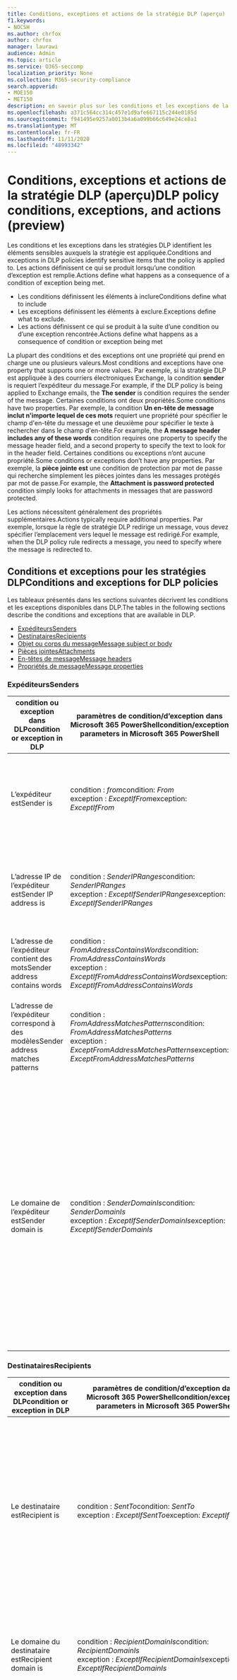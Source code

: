 ```yaml
---
title: Conditions, exceptions et actions de la stratégie DLP (aperçu)
f1.keywords:
- NOCSH
ms.author: chrfox
author: chrfox
manager: laurawi
audience: Admin
ms.topic: article
ms.service: O365-seccomp
localization_priority: None
ms.collection: M365-security-compliance
search.appverid:
- MOE150
- MET150
description: en savoir plus sur les conditions et les exceptions de la stratégie DLP
ms.openlocfilehash: a371c564cc314c457e1d9afe667115c244e0185d
ms.sourcegitcommit: f941495e9257a0013b4a6a099b66c649e24ce8a1
ms.translationtype: MT
ms.contentlocale: fr-FR
ms.lasthandoff: 11/11/2020
ms.locfileid: "48993342"
---
```

# <a name="dlp-policy-conditions-exceptions-and-actions-preview"></a><span data-ttu-id="4a63b-103">Conditions, exceptions et actions de la stratégie DLP (aperçu)</span><span class="sxs-lookup"><span data-stu-id="4a63b-103">DLP policy conditions, exceptions, and actions (preview)</span></span>

<span data-ttu-id="4a63b-104">Les conditions et les exceptions dans les stratégies DLP identifient les éléments sensibles auxquels la stratégie est appliquée.</span><span class="sxs-lookup"><span data-stu-id="4a63b-104">Conditions and exceptions in DLP policies identify sensitive items that the policy is applied to.</span></span> <span data-ttu-id="4a63b-105">Les actions définissent ce qui se produit lorsqu’une condition d’exception est remplie.</span><span class="sxs-lookup"><span data-stu-id="4a63b-105">Actions define what happens as a consequence of a condition of exception being met.</span></span>

- <span data-ttu-id="4a63b-106">Les conditions définissent les éléments à inclure</span><span class="sxs-lookup"><span data-stu-id="4a63b-106">Conditions define what to include</span></span>
- <span data-ttu-id="4a63b-107">Les exceptions définissent les éléments à exclure.</span><span class="sxs-lookup"><span data-stu-id="4a63b-107">Exceptions define what to exclude.</span></span>
- <span data-ttu-id="4a63b-108">Les actions définissent ce qui se produit à la suite d’une condition ou d’une exception rencontrée.</span><span class="sxs-lookup"><span data-stu-id="4a63b-108">Actions define what happens as a consequence of condition or exception being met</span></span>
 
<span data-ttu-id="4a63b-109">La plupart des conditions et des exceptions ont une propriété qui prend en charge une ou plusieurs valeurs.</span><span class="sxs-lookup"><span data-stu-id="4a63b-109">Most conditions and exceptions have one property that supports one or more values.</span></span> <span data-ttu-id="4a63b-110">Par exemple, si la stratégie DLP est appliquée à des courriers électroniques Exchange, la condition **sender** is requiert l’expéditeur du message.</span><span class="sxs-lookup"><span data-stu-id="4a63b-110">For example, if the DLP policy is being applied to Exchange emails, the **The sender** is condition requires the sender of the message.</span></span> <span data-ttu-id="4a63b-111">Certaines conditions ont deux propriétés.</span><span class="sxs-lookup"><span data-stu-id="4a63b-111">Some conditions have two properties.</span></span> <span data-ttu-id="4a63b-112">Par exemple, la condition **Un en-tête de message inclut n'importe lequel de ces mots** requiert une propriété pour spécifier le champ d'en-tête du message et une deuxième pour spécifier le texte à rechercher dans le champ d'en-tête.</span><span class="sxs-lookup"><span data-stu-id="4a63b-112">For example, the **A message header includes any of these words** condition requires one property to specify the message header field, and a second property to specify the text to look for in the header field.</span></span> <span data-ttu-id="4a63b-113">Certaines conditions ou exceptions n’ont aucune propriété.</span><span class="sxs-lookup"><span data-stu-id="4a63b-113">Some conditions or exceptions don’t have any properties.</span></span> <span data-ttu-id="4a63b-114">Par exemple, la **pièce jointe est** une condition de protection par mot de passe qui recherche simplement les pièces jointes dans les messages protégés par mot de passe.</span><span class="sxs-lookup"><span data-stu-id="4a63b-114">For example, the **Attachment is password protected** condition simply looks for attachments in messages that are password protected.</span></span>

<span data-ttu-id="4a63b-115">Les actions nécessitent généralement des propriétés supplémentaires.</span><span class="sxs-lookup"><span data-stu-id="4a63b-115">Actions typically require additional properties.</span></span> <span data-ttu-id="4a63b-116">Par exemple, lorsque la règle de stratégie DLP redirige un message, vous devez spécifier l’emplacement vers lequel le message est redirigé.</span><span class="sxs-lookup"><span data-stu-id="4a63b-116">For example, when the DLP policy rule redirects a message, you need to specify where the message is redirected to.</span></span> 
<!-- Some actions have multiple properties that are available or required. For example, when the rule adds a header field to the message header, you need to specify both the name and value of the header. When the rule adds a disclaimer to messages, you need to specify the disclaimer text, but you can also specify where to insert the text, or what to do if the disclaimer can't be added to the message. Typically, you can configure multiple actions in a rule, but some actions are exclusive. For example, one rule can't reject and redirect the same message.-->

## <a name="conditions-and-exceptions-for-dlp-policies"></a><span data-ttu-id="4a63b-117">Conditions et exceptions pour les stratégies DLP</span><span class="sxs-lookup"><span data-stu-id="4a63b-117">Conditions and exceptions for DLP policies</span></span>

<span data-ttu-id="4a63b-118">Les tableaux présentés dans les sections suivantes décrivent les conditions et les exceptions disponibles dans DLP.</span><span class="sxs-lookup"><span data-stu-id="4a63b-118">The tables in the following sections describe the conditions and exceptions that are available in DLP.</span></span>

- [<span data-ttu-id="4a63b-119">Expéditeurs</span><span class="sxs-lookup"><span data-stu-id="4a63b-119">Senders</span></span>](#senders)
- [<span data-ttu-id="4a63b-120">Destinataires</span><span class="sxs-lookup"><span data-stu-id="4a63b-120">Recipients</span></span>](#recipients)
- [<span data-ttu-id="4a63b-121">Objet ou corps du message</span><span class="sxs-lookup"><span data-stu-id="4a63b-121">Message subject or body</span></span>](#message-subject-or-body)
- [<span data-ttu-id="4a63b-122">Pièces jointes</span><span class="sxs-lookup"><span data-stu-id="4a63b-122">Attachments</span></span>](#attachments)
- [<span data-ttu-id="4a63b-123">En-têtes de message</span><span class="sxs-lookup"><span data-stu-id="4a63b-123">Message headers</span></span>](#message-headers)
- [<span data-ttu-id="4a63b-124">Propriétés de message</span><span class="sxs-lookup"><span data-stu-id="4a63b-124">Message properties</span></span>](#message-properties)

### <a name="senders"></a><span data-ttu-id="4a63b-125">Expéditeurs</span><span class="sxs-lookup"><span data-stu-id="4a63b-125">Senders</span></span>


|<span data-ttu-id="4a63b-126">**condition ou exception dans DLP**</span><span class="sxs-lookup"><span data-stu-id="4a63b-126">**condition or exception in DLP**</span></span>  |<span data-ttu-id="4a63b-127">**paramètres de condition/d’exception dans Microsoft 365 PowerShell**</span><span class="sxs-lookup"><span data-stu-id="4a63b-127">**condition/exception parameters in Microsoft 365 PowerShell**</span></span> |<span data-ttu-id="4a63b-128">**type de propriété**</span><span class="sxs-lookup"><span data-stu-id="4a63b-128">**property type**</span></span>  |<span data-ttu-id="4a63b-129">**description**</span><span class="sxs-lookup"><span data-stu-id="4a63b-129">**description**</span></span>|
|---------|---------|---------|---------|
|<span data-ttu-id="4a63b-130">L’expéditeur est</span><span class="sxs-lookup"><span data-stu-id="4a63b-130">Sender is</span></span> |<span data-ttu-id="4a63b-131">condition : *from*</span><span class="sxs-lookup"><span data-stu-id="4a63b-131">condition: *From*</span></span> <br/> <span data-ttu-id="4a63b-132">exception : *ExceptIfFrom*</span><span class="sxs-lookup"><span data-stu-id="4a63b-132">exception: *ExceptIfFrom*</span></span>      |<span data-ttu-id="4a63b-133">Adresses</span><span class="sxs-lookup"><span data-stu-id="4a63b-133">Addresses</span></span> |     <span data-ttu-id="4a63b-134">Messages envoyés par les groupes de boîtes aux lettres, les utilisateurs de messagerie, les contacts de messagerie ou les groupes Microsoft 365 de l’organisation.</span><span class="sxs-lookup"><span data-stu-id="4a63b-134">Messages that are sent by the specified mailboxes, mail users, mail contacts, or Microsoft 365 groups in the organization.</span></span>|
|<span data-ttu-id="4a63b-135">L’adresse IP de l’expéditeur est</span><span class="sxs-lookup"><span data-stu-id="4a63b-135">Sender IP address is</span></span>     |<span data-ttu-id="4a63b-136">condition : *SenderIPRanges*</span><span class="sxs-lookup"><span data-stu-id="4a63b-136">condition: *SenderIPRanges*</span></span><br/> <span data-ttu-id="4a63b-137">exception : *ExceptIfSenderIPRanges*</span><span class="sxs-lookup"><span data-stu-id="4a63b-137">exception: *ExceptIfSenderIPRanges*</span></span>         |  <span data-ttu-id="4a63b-138">IPAddressRanges</span><span class="sxs-lookup"><span data-stu-id="4a63b-138">IPAddressRanges</span></span>       | <span data-ttu-id="4a63b-139">Messages dans lesquels l'adresse IP de l'expéditeur correspond à l'adresse IP spécifiée ou figure dans la plage d'adresses IP spécifiée.</span><span class="sxs-lookup"><span data-stu-id="4a63b-139">Messages where the sender's IP address matches the specified IP address, or falls within the specified IP address range.</span></span>       |
|<span data-ttu-id="4a63b-140">L’adresse de l’expéditeur contient des mots</span><span class="sxs-lookup"><span data-stu-id="4a63b-140">Sender address contains words</span></span>   | <span data-ttu-id="4a63b-141">condition : *FromAddressContainsWords*</span><span class="sxs-lookup"><span data-stu-id="4a63b-141">condition: *FromAddressContainsWords*</span></span> <br/> <span data-ttu-id="4a63b-142">exception : *ExceptIfFromAddressContainsWords*</span><span class="sxs-lookup"><span data-stu-id="4a63b-142">exception: *ExceptIfFromAddressContainsWords*</span></span>        |   <span data-ttu-id="4a63b-143">Mots</span><span class="sxs-lookup"><span data-stu-id="4a63b-143">Words</span></span>      |   <span data-ttu-id="4a63b-144">Messages contenant les mots spécifiés dans l'adresse de l'expéditeur.</span><span class="sxs-lookup"><span data-stu-id="4a63b-144">Messages that contain the specified words in the sender's email address.</span></span>|
| <span data-ttu-id="4a63b-145">L’adresse de l’expéditeur correspond à des modèles</span><span class="sxs-lookup"><span data-stu-id="4a63b-145">Sender address matches patterns</span></span>    | <span data-ttu-id="4a63b-146">condition : *FromAddressMatchesPatterns*</span><span class="sxs-lookup"><span data-stu-id="4a63b-146">condition: *FromAddressMatchesPatterns*</span></span> <br/> <span data-ttu-id="4a63b-147">exception : *ExceptFromAddressMatchesPatterns*</span><span class="sxs-lookup"><span data-stu-id="4a63b-147">exception: *ExceptFromAddressMatchesPatterns*</span></span>       |      <span data-ttu-id="4a63b-148">Modèles</span><span class="sxs-lookup"><span data-stu-id="4a63b-148">Patterns</span></span>   |  <span data-ttu-id="4a63b-149">Messages dans lesquels l'adresse de messagerie de l'expéditeur contient des modèles de texte qui correspondent aux expressions régulières spécifiées.</span><span class="sxs-lookup"><span data-stu-id="4a63b-149">Messages where the sender's email address contains text patterns that match the specified regular expressions.</span></span>  |
|<span data-ttu-id="4a63b-150">Le domaine de l’expéditeur est</span><span class="sxs-lookup"><span data-stu-id="4a63b-150">Sender domain is</span></span>  |  <span data-ttu-id="4a63b-151">condition : *SenderDomainIs*</span><span class="sxs-lookup"><span data-stu-id="4a63b-151">condition: *SenderDomainIs*</span></span> <br/> <span data-ttu-id="4a63b-152">exception : *ExceptIfSenderDomainIs*</span><span class="sxs-lookup"><span data-stu-id="4a63b-152">exception: *ExceptIfSenderDomainIs*</span></span>       |<span data-ttu-id="4a63b-153">DomainName</span><span class="sxs-lookup"><span data-stu-id="4a63b-153">DomainName</span></span>         |     <span data-ttu-id="4a63b-154">Messages dans lesquels le domaine de l'adresse de messagerie de l'expéditeur correspond à la valeur spécifiée.</span><span class="sxs-lookup"><span data-stu-id="4a63b-154">Messages where the domain of the sender's email address matches the specified value.</span></span> <span data-ttu-id="4a63b-155">Si vous avez besoin de trouver des domaines d’expéditeur qui *contiennent* le domaine spécifié (par exemple, n’importe quel sous-domaine d’un domaine), utilisez la condition *FromAddressMatchesPatterns* ( **sender Address matches** ) et spécifiez le domaine à l’aide de la syntaxe : « \. Domain \. com $ ».</span><span class="sxs-lookup"><span data-stu-id="4a63b-155">If you need to find sender domains that *contain* the specified domain (for example, any subdomain of a domain), use **The sender address matches** ( *FromAddressMatchesPatterns* ) condition and specify the domain by using the syntax: '\.domain\.com$'.</span></span>    |

### <a name="recipients"></a><span data-ttu-id="4a63b-156">Destinataires</span><span class="sxs-lookup"><span data-stu-id="4a63b-156">Recipients</span></span>

|<span data-ttu-id="4a63b-157">**condition ou exception dans DLP**</span><span class="sxs-lookup"><span data-stu-id="4a63b-157">**condition or exception in DLP**</span></span>| <span data-ttu-id="4a63b-158">**paramètres de condition/d’exception dans Microsoft 365 PowerShell**</span><span class="sxs-lookup"><span data-stu-id="4a63b-158">**condition/exception parameters in Microsoft 365 PowerShell**</span></span> |    <span data-ttu-id="4a63b-159">**type de propriété**</span><span class="sxs-lookup"><span data-stu-id="4a63b-159">**property type**</span></span> | <span data-ttu-id="4a63b-160">**description**</span><span class="sxs-lookup"><span data-stu-id="4a63b-160">**description**</span></span>|
|---------|---------|---------|---------|
|<span data-ttu-id="4a63b-161">Le destinataire est</span><span class="sxs-lookup"><span data-stu-id="4a63b-161">Recipient is</span></span>|  <span data-ttu-id="4a63b-162">condition : *SentTo*</span><span class="sxs-lookup"><span data-stu-id="4a63b-162">condition: *SentTo*</span></span> <br/> <span data-ttu-id="4a63b-163">exception : *ExceptIfSentTo*</span><span class="sxs-lookup"><span data-stu-id="4a63b-163">exception: *ExceptIfSentTo*</span></span> | <span data-ttu-id="4a63b-164">Adresses</span><span class="sxs-lookup"><span data-stu-id="4a63b-164">Addresses</span></span> | <span data-ttu-id="4a63b-165">Messages dans lesquels l’un des destinataires est la boîte aux lettres, l’utilisateur de messagerie ou le contact de messagerie spécifié dans l’organisation.</span><span class="sxs-lookup"><span data-stu-id="4a63b-165">Messages where one of the recipients is the specified mailbox, mail user, or mail contact in the organization.</span></span> <span data-ttu-id="4a63b-166">Les destinataires peuvent figurer dans les champs **à** , **CC** ou **CCI** du message.</span><span class="sxs-lookup"><span data-stu-id="4a63b-166">The recipients can be in the **To** , **Cc** , or **Bcc** fields of the message.</span></span>|
|<span data-ttu-id="4a63b-167">Le domaine du destinataire est</span><span class="sxs-lookup"><span data-stu-id="4a63b-167">Recipient domain is</span></span>|   <span data-ttu-id="4a63b-168">condition : *RecipientDomainIs*</span><span class="sxs-lookup"><span data-stu-id="4a63b-168">condition: *RecipientDomainIs*</span></span> <br/> <span data-ttu-id="4a63b-169">exception : *ExceptIfRecipientDomainIs*</span><span class="sxs-lookup"><span data-stu-id="4a63b-169">exception: *ExceptIfRecipientDomainIs*</span></span> |   <span data-ttu-id="4a63b-170">DomainName</span><span class="sxs-lookup"><span data-stu-id="4a63b-170">DomainName</span></span> |    <span data-ttu-id="4a63b-171">Messages dans lesquels le domaine de l'adresse de messagerie de l'expéditeur correspond à la valeur spécifiée.</span><span class="sxs-lookup"><span data-stu-id="4a63b-171">Messages where the domain of the sender's email address matches the specified value.</span></span>|
|<span data-ttu-id="4a63b-172">L’adresse du destinataire contient des mots</span><span class="sxs-lookup"><span data-stu-id="4a63b-172">Recipient address contains words</span></span>|  <span data-ttu-id="4a63b-173">condition : *RecipientAddressContainsWords*</span><span class="sxs-lookup"><span data-stu-id="4a63b-173">condition: *RecipientAddressContainsWords*</span></span> <br/> <span data-ttu-id="4a63b-174">exception : *ExceptIfRecipientAddressContainsWords*</span><span class="sxs-lookup"><span data-stu-id="4a63b-174">exception: *ExceptIfRecipientAddressContainsWords*</span></span>|    <span data-ttu-id="4a63b-175">Mots</span><span class="sxs-lookup"><span data-stu-id="4a63b-175">Words</span></span>|  <span data-ttu-id="4a63b-176">Messages contenant les mots spécifiés dans l'adresse du destinataire.</span><span class="sxs-lookup"><span data-stu-id="4a63b-176">Messages that contain the specified words in the recipient's email address.</span></span> <br/><span data-ttu-id="4a63b-p106">**Remarque**  : cette condition ne tient pas compte des messages qui sont envoyés aux adresses proxy du destinataire. Elle correspond uniquement aux messages qui sont envoyés à l’adresse de messagerie principale du destinataire.</span><span class="sxs-lookup"><span data-stu-id="4a63b-p106">**Note** : This condition doesn't consider messages that are sent to recipient proxy addresses. It only matches messages that are sent to the recipient's primary email address.</span></span>|
|<span data-ttu-id="4a63b-179">L’adresse du destinataire correspond aux modèles</span><span class="sxs-lookup"><span data-stu-id="4a63b-179">Recipient address matches patterns</span></span>| <span data-ttu-id="4a63b-180">condition : *RecipientAddressMatchesPatterns*</span><span class="sxs-lookup"><span data-stu-id="4a63b-180">condition: *RecipientAddressMatchesPatterns*</span></span> <br/> <span data-ttu-id="4a63b-181">exception : *ExceptIfRecipientAddressMatchesPatterns*</span><span class="sxs-lookup"><span data-stu-id="4a63b-181">exception: *ExceptIfRecipientAddressMatchesPatterns*</span></span>|   <span data-ttu-id="4a63b-182">Modèles</span><span class="sxs-lookup"><span data-stu-id="4a63b-182">Patterns</span></span>    |<span data-ttu-id="4a63b-183">Messages dans lesquels l'adresse de messagerie du destinataire contient des modèles de texte qui correspondent aux expressions régulières spécifiées.</span><span class="sxs-lookup"><span data-stu-id="4a63b-183">Messages where a recipient's email address contains text patterns that match the specified regular expressions.</span></span> <br/> <span data-ttu-id="4a63b-p107">**Remarque**  : cette condition ne tient pas compte des messages qui sont envoyés aux adresses proxy du destinataire. Elle correspond uniquement aux messages qui sont envoyés à l’adresse de messagerie principale du destinataire.</span><span class="sxs-lookup"><span data-stu-id="4a63b-p107">**Note** : This condition doesn't consider messages that are sent to recipient proxy addresses. It only matches messages that are sent to the recipient's primary email address.</span></span>|
|<span data-ttu-id="4a63b-186">Envoyé au membre du</span><span class="sxs-lookup"><span data-stu-id="4a63b-186">Sent to member of</span></span>| <span data-ttu-id="4a63b-187">condition : *SentToMemberOf*</span><span class="sxs-lookup"><span data-stu-id="4a63b-187">condition: *SentToMemberOf*</span></span> <br/> <span data-ttu-id="4a63b-188">exception : *ExceptIfSentToMemberOf*</span><span class="sxs-lookup"><span data-stu-id="4a63b-188">exception: *ExceptIfSentToMemberOf*</span></span>|  <span data-ttu-id="4a63b-189">Adresses</span><span class="sxs-lookup"><span data-stu-id="4a63b-189">Addresses</span></span>|  <span data-ttu-id="4a63b-190">Messages contenant des destinataires qui sont membres du groupe de distribution spécifié, d’un groupe de sécurité à extension messagerie ou d’un groupe Microsoft 365.</span><span class="sxs-lookup"><span data-stu-id="4a63b-190">Messages that contain recipients who are members of the specified distribution group, mail-enabled security group, or Microsoft 365 group.</span></span> <span data-ttu-id="4a63b-191">Le groupe peut se trouver dans les champs **To** , **Cc** ou **Bcc** du message.</span><span class="sxs-lookup"><span data-stu-id="4a63b-191">The group can be in the **To** , **Cc** , or **Bcc** fields of the message.</span></span>|

### <a name="message-subject-or-body"></a><span data-ttu-id="4a63b-192">Objet ou corps du message</span><span class="sxs-lookup"><span data-stu-id="4a63b-192">Message subject or body</span></span>

|<span data-ttu-id="4a63b-193">**condition ou exception dans DLP**</span><span class="sxs-lookup"><span data-stu-id="4a63b-193">**condition or exception in DLP**</span></span> | <span data-ttu-id="4a63b-194">**paramètres de condition/d’exception dans Microsoft 365 PowerShell**</span><span class="sxs-lookup"><span data-stu-id="4a63b-194">**condition/exception parameters in Microsoft 365 PowerShell**</span></span> |<span data-ttu-id="4a63b-195">**type de propriété**</span><span class="sxs-lookup"><span data-stu-id="4a63b-195">**property type**</span></span>| <span data-ttu-id="4a63b-196">**description**</span><span class="sxs-lookup"><span data-stu-id="4a63b-196">**description**</span></span>|
|---------|---------|---------|---------|
|<span data-ttu-id="4a63b-197">L’objet contient des mots ou des expressions</span><span class="sxs-lookup"><span data-stu-id="4a63b-197">Subject contains words or phrases</span></span>| <span data-ttu-id="4a63b-198">condition : *SubjectContainsWords*</span><span class="sxs-lookup"><span data-stu-id="4a63b-198">condition: *SubjectContainsWords*</span></span> <br/> <span data-ttu-id="4a63b-199">exception : *ExceptIf SubjectContainsWords*</span><span class="sxs-lookup"><span data-stu-id="4a63b-199">exception: *ExceptIf SubjectContainsWords*</span></span>| <span data-ttu-id="4a63b-200">Mots</span><span class="sxs-lookup"><span data-stu-id="4a63b-200">Words</span></span>   |<span data-ttu-id="4a63b-201">Messages dans lesquels le champ Subject contient les mots spécifiés.</span><span class="sxs-lookup"><span data-stu-id="4a63b-201">Messages that have the specified words in the Subject field.</span></span>|
|<span data-ttu-id="4a63b-202">L’objet correspond à des modèles</span><span class="sxs-lookup"><span data-stu-id="4a63b-202">Subject matches patterns</span></span>|<span data-ttu-id="4a63b-203">condition : *SubjectMatchesPatterns*</span><span class="sxs-lookup"><span data-stu-id="4a63b-203">condition: *SubjectMatchesPatterns*</span></span> <br/> <span data-ttu-id="4a63b-204">exception : *ExceptIf SubjectMatchesPatterns*</span><span class="sxs-lookup"><span data-stu-id="4a63b-204">exception: *ExceptIf SubjectMatchesPatterns*</span></span>|<span data-ttu-id="4a63b-205">Modèles</span><span class="sxs-lookup"><span data-stu-id="4a63b-205">Patterns</span></span>   |<span data-ttu-id="4a63b-206">Messages dans lesquels le champ Subject contient des modèles de texte qui correspondent aux expressions régulières spécifiées.</span><span class="sxs-lookup"><span data-stu-id="4a63b-206">Messages where the Subject field contain text patterns that match the specified regular expressions.</span></span>|
|<span data-ttu-id="4a63b-207">Le contenu contient</span><span class="sxs-lookup"><span data-stu-id="4a63b-207">Content contains</span></span>|  <span data-ttu-id="4a63b-208">condition : *ContentContainsSensitiveInformation*</span><span class="sxs-lookup"><span data-stu-id="4a63b-208">condition: *ContentContainsSensitiveInformation*</span></span> <br/> <span data-ttu-id="4a63b-209">exception *ExceptIfContentContainsSensitiveInformation*</span><span class="sxs-lookup"><span data-stu-id="4a63b-209">exception *ExceptIfContentContainsSensitiveInformation*</span></span>| <span data-ttu-id="4a63b-210">SensitiveInformationTypes</span><span class="sxs-lookup"><span data-stu-id="4a63b-210">SensitiveInformationTypes</span></span>|  <span data-ttu-id="4a63b-211">Messages ou documents qui contiennent des informations sensibles, comme défini par les stratégies de protection contre la perte de données (DLP).</span><span class="sxs-lookup"><span data-stu-id="4a63b-211">Messages or documents that contain sensitive information as defined by data loss prevention (DLP) policies.</span></span>|


### <a name="attachments"></a><span data-ttu-id="4a63b-212">Attachments</span><span class="sxs-lookup"><span data-stu-id="4a63b-212">Attachments</span></span>

|<span data-ttu-id="4a63b-213">**condition ou exception dans DLP**</span><span class="sxs-lookup"><span data-stu-id="4a63b-213">**condition or exception in DLP**</span></span>| <span data-ttu-id="4a63b-214">**paramètres de condition/d’exception dans Microsoft 365 PowerShell**</span><span class="sxs-lookup"><span data-stu-id="4a63b-214">**condition/exception parameters in Microsoft 365 PowerShell**</span></span>| <span data-ttu-id="4a63b-215">**type de propriété**</span><span class="sxs-lookup"><span data-stu-id="4a63b-215">**property type**</span></span>   |<span data-ttu-id="4a63b-216">**description**</span><span class="sxs-lookup"><span data-stu-id="4a63b-216">**description**</span></span>|
|---------|---------|---------|---------|
|<span data-ttu-id="4a63b-217">La pièce jointe est protégée par mot de passe</span><span class="sxs-lookup"><span data-stu-id="4a63b-217">Attachment is password protected</span></span>|<span data-ttu-id="4a63b-218">condition : *DocumentIsPasswordProtected*</span><span class="sxs-lookup"><span data-stu-id="4a63b-218">condition: *DocumentIsPasswordProtected*</span></span> <br/> <span data-ttu-id="4a63b-219">exception : *ExceptIfDocumentIsPasswordProtected*</span><span class="sxs-lookup"><span data-stu-id="4a63b-219">exception: *ExceptIfDocumentIsPasswordProtected*</span></span>|<span data-ttu-id="4a63b-220">none</span><span class="sxs-lookup"><span data-stu-id="4a63b-220">none</span></span>| <span data-ttu-id="4a63b-221">Messages dans lesquels une pièce jointe est protégée par mot de passe (et ne peut donc pas être analysée).</span><span class="sxs-lookup"><span data-stu-id="4a63b-221">Messages where an attachment is password protected (and therefore can't be scanned).</span></span> <span data-ttu-id="4a63b-222">La détection de mot de passe fonctionne uniquement pour les documents Office et les fichiers .zip.</span><span class="sxs-lookup"><span data-stu-id="4a63b-222">Password detection only works for Office documents and .zip files.</span></span>|
|<span data-ttu-id="4a63b-223">L’extension de fichier de la pièce jointe est</span><span class="sxs-lookup"><span data-stu-id="4a63b-223">Attachment’s file extension is</span></span>|<span data-ttu-id="4a63b-224">condition : *ContentExtensionMatchesWords*</span><span class="sxs-lookup"><span data-stu-id="4a63b-224">condition: *ContentExtensionMatchesWords*</span></span> <br/> <span data-ttu-id="4a63b-225">exception : *ExceptIfContentExtensionMatchesWords*</span><span class="sxs-lookup"><span data-stu-id="4a63b-225">exception: *ExceptIfContentExtensionMatchesWords*</span></span>|  <span data-ttu-id="4a63b-226">Mots</span><span class="sxs-lookup"><span data-stu-id="4a63b-226">Words</span></span>   |<span data-ttu-id="4a63b-227">Messages dans lesquels l'extension de fichier de la pièce jointe correspond à l'un des mots spécifiés.</span><span class="sxs-lookup"><span data-stu-id="4a63b-227">Messages where an attachment's file extension matches any of the specified words.</span></span>|
|<span data-ttu-id="4a63b-228">Le contenu d’une pièce jointe de courrier électronique n’a pas pu être analysé</span><span class="sxs-lookup"><span data-stu-id="4a63b-228">Any email attachment’s content could not be scanned</span></span>|<span data-ttu-id="4a63b-229">condition : *DocumentIsUnsupported*</span><span class="sxs-lookup"><span data-stu-id="4a63b-229">condition: *DocumentIsUnsupported*</span></span> <br/><span data-ttu-id="4a63b-230">exception : *ExceptIf DocumentIsUnsupported*</span><span class="sxs-lookup"><span data-stu-id="4a63b-230">exception: *ExceptIf DocumentIsUnsupported*</span></span>|   <span data-ttu-id="4a63b-231">s/o</span><span class="sxs-lookup"><span data-stu-id="4a63b-231">n/a</span></span>|    <span data-ttu-id="4a63b-232">Messages dans lesquels une pièce jointe n’est pas reconnue en mode natif par Exchange Online.</span><span class="sxs-lookup"><span data-stu-id="4a63b-232">Messages where an attachment isn't natively recognized by Exchange Online.</span></span>|
|<span data-ttu-id="4a63b-233">Le contenu d’une pièce jointe de courrier électronique n’a pas terminé l’analyse</span><span class="sxs-lookup"><span data-stu-id="4a63b-233">Any email attachment’s content didn’t complete scanning</span></span>|   <span data-ttu-id="4a63b-234">condition : *ProcessingLimitExceeded*</span><span class="sxs-lookup"><span data-stu-id="4a63b-234">condition: *ProcessingLimitExceeded*</span></span> <br/> <span data-ttu-id="4a63b-235">exception : *ExceptIfProcessingLimitExceeded*</span><span class="sxs-lookup"><span data-stu-id="4a63b-235">exception: *ExceptIfProcessingLimitExceeded*</span></span>|    <span data-ttu-id="4a63b-236">s/o</span><span class="sxs-lookup"><span data-stu-id="4a63b-236">n/a</span></span> |<span data-ttu-id="4a63b-p110">Messages pour lesquels le moteur de règles n'a pas pu terminer l'analyse des pièces jointes. Vous pouvez utiliser cette condition pour créer des règles qui fonctionnent conjointement pour identifier et traiter les messages dont le contenu n'a pas pu être entièrement analysé.</span><span class="sxs-lookup"><span data-stu-id="4a63b-p110">Messages where the rules engine couldn't complete the scanning of the attachments. You can use this condition to create rules that work together to identify and process messages where the content couldn't be fully scanned.</span></span>|
|<span data-ttu-id="4a63b-239">Le nom du document contient des mots</span><span class="sxs-lookup"><span data-stu-id="4a63b-239">Document name contains words</span></span>|<span data-ttu-id="4a63b-240">condition : *DocumentNameMatchesWords*</span><span class="sxs-lookup"><span data-stu-id="4a63b-240">condition: *DocumentNameMatchesWords*</span></span> <br/> <span data-ttu-id="4a63b-241">exception : *ExceptIfDocumentNameMatchesWords*</span><span class="sxs-lookup"><span data-stu-id="4a63b-241">exception: *ExceptIfDocumentNameMatchesWords*</span></span> |<span data-ttu-id="4a63b-242">Mots</span><span class="sxs-lookup"><span data-stu-id="4a63b-242">Words</span></span>  |<span data-ttu-id="4a63b-243">Messages dans lesquels le nom de fichier d’une pièce jointe correspond à l’un des mots spécifiés.</span><span class="sxs-lookup"><span data-stu-id="4a63b-243">Messages where an attachment's file name matches any of the specified words.</span></span>|
|<span data-ttu-id="4a63b-244">Le nom du document correspond aux modèles</span><span class="sxs-lookup"><span data-stu-id="4a63b-244">Document name matches patterns</span></span>|<span data-ttu-id="4a63b-245">condition : *DocumentNameMatchesPatterns*</span><span class="sxs-lookup"><span data-stu-id="4a63b-245">condition: *DocumentNameMatchesPatterns*</span></span> <br/> <span data-ttu-id="4a63b-246">exception : *ExceptIfDocumentNameMatchesPatterns*</span><span class="sxs-lookup"><span data-stu-id="4a63b-246">exception: *ExceptIfDocumentNameMatchesPatterns*</span></span>|    <span data-ttu-id="4a63b-247">Modèles</span><span class="sxs-lookup"><span data-stu-id="4a63b-247">Patterns</span></span>    |<span data-ttu-id="4a63b-248">Messages dans lesquels le nom de fichier d'une pièce jointe contient des modèles de texte qui correspondent aux expressions régulières spécifiées.</span><span class="sxs-lookup"><span data-stu-id="4a63b-248">Messages where an attachment's file name contains text patterns that match the specified regular expressions.</span></span>|
|<span data-ttu-id="4a63b-249">La propriété du document est</span><span class="sxs-lookup"><span data-stu-id="4a63b-249">Document property is</span></span>|<span data-ttu-id="4a63b-250">condition : *ContentPropertyContainsWords*</span><span class="sxs-lookup"><span data-stu-id="4a63b-250">condition: *ContentPropertyContainsWords*</span></span> <br/> <span data-ttu-id="4a63b-251">exception : *ExceptIfContentPropertyContainsWords*</span><span class="sxs-lookup"><span data-stu-id="4a63b-251">exception: *ExceptIfContentPropertyContainsWords*</span></span> |<span data-ttu-id="4a63b-252">Mots</span><span class="sxs-lookup"><span data-stu-id="4a63b-252">Words</span></span>| <span data-ttu-id="4a63b-253">Messages ou documents dans lesquels l’extension de fichier d’une pièce jointe correspond à l’un des mots spécifiés.</span><span class="sxs-lookup"><span data-stu-id="4a63b-253">Messages or documents where an attachment's file extension matches any of the specified words.</span></span>|
|<span data-ttu-id="4a63b-254">La taille du document est supérieure ou égale à</span><span class="sxs-lookup"><span data-stu-id="4a63b-254">Document size equals or is greater than</span></span>| <span data-ttu-id="4a63b-255">condition : *DocumentSizeOver*</span><span class="sxs-lookup"><span data-stu-id="4a63b-255">condition: *DocumentSizeOver*</span></span> <br/> <span data-ttu-id="4a63b-256">exception : *ExceptIfDocumentSizeOver*</span><span class="sxs-lookup"><span data-stu-id="4a63b-256">exception: *ExceptIfDocumentSizeOver*</span></span>|    <span data-ttu-id="4a63b-257">Size</span><span class="sxs-lookup"><span data-stu-id="4a63b-257">Size</span></span>    |<span data-ttu-id="4a63b-258">Messages dans lesquels toutes les pièces jointes sont supérieures ou égales à la valeur spécifiée.</span><span class="sxs-lookup"><span data-stu-id="4a63b-258">Messages where any attachment is greater than or equal to the specified value.</span></span>|

### <a name="message-headers"></a><span data-ttu-id="4a63b-259">En-têtes de message</span><span class="sxs-lookup"><span data-stu-id="4a63b-259">Message Headers</span></span>

|<span data-ttu-id="4a63b-260">**condition ou exception dans DLP**</span><span class="sxs-lookup"><span data-stu-id="4a63b-260">**condition or exception in DLP**</span></span>| <span data-ttu-id="4a63b-261">**paramètres de condition/d’exception dans Microsoft 365 PowerShell**</span><span class="sxs-lookup"><span data-stu-id="4a63b-261">**condition/exception parameters in Microsoft 365 PowerShell**</span></span>| <span data-ttu-id="4a63b-262">**type de propriété**</span><span class="sxs-lookup"><span data-stu-id="4a63b-262">**property type**</span></span>|  <span data-ttu-id="4a63b-263">**description**</span><span class="sxs-lookup"><span data-stu-id="4a63b-263">**description**</span></span>|
|---------|---------|---------|---------|
|<span data-ttu-id="4a63b-264">L’en-tête contient des mots ou des expressions</span><span class="sxs-lookup"><span data-stu-id="4a63b-264">Header contains words or phrases</span></span>|<span data-ttu-id="4a63b-265">condition : *HeaderContainsWords*</span><span class="sxs-lookup"><span data-stu-id="4a63b-265">condition: *HeaderContainsWords*</span></span> <br/> <span data-ttu-id="4a63b-266">exception : *ExceptIfHeaderContainsWords*</span><span class="sxs-lookup"><span data-stu-id="4a63b-266">exception: *ExceptIfHeaderContainsWords*</span></span>|  <span data-ttu-id="4a63b-267">Table de hachage</span><span class="sxs-lookup"><span data-stu-id="4a63b-267">Hash Table</span></span>  |<span data-ttu-id="4a63b-268">Les messages qui contiennent le champ d’en-tête spécifié et la valeur de ce champ d’en-tête contient les mots spécifiés.</span><span class="sxs-lookup"><span data-stu-id="4a63b-268">Messages that contain the specified header field, and the value of that header field contains the specified words.</span></span>|
|<span data-ttu-id="4a63b-269">Les en-têtes correspondent à des modèles</span><span class="sxs-lookup"><span data-stu-id="4a63b-269">Header matches patterns</span></span>|   <span data-ttu-id="4a63b-270">condition : *HeaderMatchesPatterns*</span><span class="sxs-lookup"><span data-stu-id="4a63b-270">condition: *HeaderMatchesPatterns*</span></span> <br/> <span data-ttu-id="4a63b-271">exception : *ExceptIfHeaderMatchesPatterns*</span><span class="sxs-lookup"><span data-stu-id="4a63b-271">exception: *ExceptIfHeaderMatchesPatterns*</span></span>|    <span data-ttu-id="4a63b-272">Table de hachage</span><span class="sxs-lookup"><span data-stu-id="4a63b-272">Hash Table</span></span>  |<span data-ttu-id="4a63b-273">Les messages qui contiennent le champ d’en-tête spécifié et la valeur de ce champ d’en-tête contient les expressions régulières spécifiées.</span><span class="sxs-lookup"><span data-stu-id="4a63b-273">Messages that contain the specified header field, and the value of that header field contains the specified regular expressions.</span></span>|

### <a name="message-properties"></a><span data-ttu-id="4a63b-274">Propriétés de message</span><span class="sxs-lookup"><span data-stu-id="4a63b-274">Message properties</span></span>

|<span data-ttu-id="4a63b-275">**condition ou exception dans DLP**</span><span class="sxs-lookup"><span data-stu-id="4a63b-275">**condition or exception in DLP**</span></span>| <span data-ttu-id="4a63b-276">**paramètres de condition/d’exception dans Microsoft 365 PowerShell**</span><span class="sxs-lookup"><span data-stu-id="4a63b-276">**condition/exception parameters in Microsoft 365 PowerShell**</span></span>| <span data-ttu-id="4a63b-277">**type de propriété**</span><span class="sxs-lookup"><span data-stu-id="4a63b-277">**property type**</span></span>   |<span data-ttu-id="4a63b-278">**description**</span><span class="sxs-lookup"><span data-stu-id="4a63b-278">**description**</span></span>|
|---------|---------|---------|---------|
|<span data-ttu-id="4a63b-279">Taille du message sur</span><span class="sxs-lookup"><span data-stu-id="4a63b-279">Message size over</span></span>|<span data-ttu-id="4a63b-280">condition : *MessageSizeOver*</span><span class="sxs-lookup"><span data-stu-id="4a63b-280">condition: *MessageSizeOver*</span></span> <br/> <span data-ttu-id="4a63b-281">exception : *ExceptIfMessageSizeOver*</span><span class="sxs-lookup"><span data-stu-id="4a63b-281">exception: *ExceptIfMessageSizeOver*</span></span>| <span data-ttu-id="4a63b-282">Size</span><span class="sxs-lookup"><span data-stu-id="4a63b-282">Size</span></span>    |<span data-ttu-id="4a63b-283">Messages dans lesquels la taille totale (message plus pièces jointes) est supérieure ou égale à la valeur spécifiée.</span><span class="sxs-lookup"><span data-stu-id="4a63b-283">Messages where the total size (message plus attachments) is greater than or equal to the specified value.</span></span> <br/><span data-ttu-id="4a63b-p111">**Remarque** : Les limites de taille des messages dans les boîtes aux lettres sont évaluées avant les règles de flux de messagerie. Si un message est trop volumineux pour une boîte aux lettres, il est refusé avant qu'une règle avec cette condition puisse agir sur le message.  </span><span class="sxs-lookup"><span data-stu-id="4a63b-p111">**Note** : Message size limits on mailboxes are evaluated before mail flow rules. A message that's too large for a mailbox will be rejected before a rule with this condition is able to act on the message.</span></span>|

## <a name="actions-for-dlp-policies"></a><span data-ttu-id="4a63b-286">Actions pour les stratégies DLP</span><span class="sxs-lookup"><span data-stu-id="4a63b-286">Actions for DLP policies</span></span>

<span data-ttu-id="4a63b-287">Ce tableau décrit les actions de règle de flux de messagerie Exchange Online disponibles dans DLP.</span><span class="sxs-lookup"><span data-stu-id="4a63b-287">This table describes the Exchange Online mail flow rule actions that are available in DLP.</span></span>


|<span data-ttu-id="4a63b-288">**action dans DLP**</span><span class="sxs-lookup"><span data-stu-id="4a63b-288">**action in DLP**</span></span>|<span data-ttu-id="4a63b-289">**paramètres d’action dans Microsoft 365 PowerShell**</span><span class="sxs-lookup"><span data-stu-id="4a63b-289">**action parameters in Microsoft 365 PowerShell**</span></span>|<span data-ttu-id="4a63b-290">**type de propriété**</span><span class="sxs-lookup"><span data-stu-id="4a63b-290">**property type**</span></span>|<span data-ttu-id="4a63b-291">**description**</span><span class="sxs-lookup"><span data-stu-id="4a63b-291">**description**</span></span>|
|---------|---------|---------|---------|
|<span data-ttu-id="4a63b-292">En-tête Set</span><span class="sxs-lookup"><span data-stu-id="4a63b-292">Set header</span></span>|<span data-ttu-id="4a63b-293">SetHeader</span><span class="sxs-lookup"><span data-stu-id="4a63b-293">SetHeader</span></span>|<span data-ttu-id="4a63b-294">First, propriété : nom de l' *en-tête*</span><span class="sxs-lookup"><span data-stu-id="4a63b-294">First property: *Header Name*</span></span> </br> <span data-ttu-id="4a63b-295">Deuxième propriété : *valeur d’en-tête*</span><span class="sxs-lookup"><span data-stu-id="4a63b-295">Second property: *Header Value*</span></span>|<span data-ttu-id="4a63b-296">Le paramètre SetHeader spécifie une action pour la règle DLP qui ajoute ou modifie un champ d’en-tête et une valeur dans l’en-tête du message.</span><span class="sxs-lookup"><span data-stu-id="4a63b-296">The SetHeader parameter specifies an action for the DLP rule that adds or modifies a header field and value in the message header.</span></span> <span data-ttu-id="4a63b-297">Ce paramètre utilise la syntaxe « HeaderName : HeaderValue ».</span><span class="sxs-lookup"><span data-stu-id="4a63b-297">This parameter uses the syntax "HeaderName:HeaderValue".</span></span> <span data-ttu-id="4a63b-298">Vous pouvez spécifier plusieurs paires nom/valeur d’en-tête séparées par des virgules</span><span class="sxs-lookup"><span data-stu-id="4a63b-298">You can specify multiple header name and value pairs separated by commas</span></span>|
|<span data-ttu-id="4a63b-299">Supprimer l’en-tête</span><span class="sxs-lookup"><span data-stu-id="4a63b-299">Remove header</span></span>| <span data-ttu-id="4a63b-300">RemoveHeader</span><span class="sxs-lookup"><span data-stu-id="4a63b-300">RemoveHeader</span></span>| <span data-ttu-id="4a63b-301">Première propriété : *MessageHeaderField*</span><span class="sxs-lookup"><span data-stu-id="4a63b-301">First property: *MessageHeaderField*</span></span></br> <span data-ttu-id="4a63b-302">Deuxième propriété : *String*</span><span class="sxs-lookup"><span data-stu-id="4a63b-302">Second property: *String*</span></span>|  <span data-ttu-id="4a63b-303">Le paramètre RemoveHeader spécifie une action pour la règle DLP qui supprime un champ d’en-tête de l’en-tête du message.</span><span class="sxs-lookup"><span data-stu-id="4a63b-303">The RemoveHeader parameter specifies an action for the DLP rule that removes a header field from the message header.</span></span> <span data-ttu-id="4a63b-304">Ce paramètre utilise la syntaxe « HeaderName » ou « HeaderName : HeaderValue ». Vous pouvez spécifier plusieurs noms d’en-tête ou d’en-tête et paires de valeurs séparées par des virgules</span><span class="sxs-lookup"><span data-stu-id="4a63b-304">This parameter uses the syntax “HeaderName” or "HeaderName:HeaderValue".You can specify multiple header names or header name and value pairs separated by commas</span></span>|
|<span data-ttu-id="4a63b-305">Rediriger le message vers des utilisateurs spécifiques</span><span class="sxs-lookup"><span data-stu-id="4a63b-305">Redirect the message to specific users</span></span>|<span data-ttu-id="4a63b-306">*RedirectMessageTo*</span><span class="sxs-lookup"><span data-stu-id="4a63b-306">*RedirectMessageTo*</span></span>|<span data-ttu-id="4a63b-307">Adresses</span><span class="sxs-lookup"><span data-stu-id="4a63b-307">Addresses</span></span>| <span data-ttu-id="4a63b-p114">Redirige le message vers les destinataires spécifiés. Le message n'est pas remis aux destinataires d'origine et aucune notification n'est envoyée à l'expéditeur ou aux destinataires d'origine.</span><span class="sxs-lookup"><span data-stu-id="4a63b-p114">Redirects the message to the specified recipients. The message isn't delivered to the original recipients, and no notification is sent to the sender or the original recipients.</span></span>|
|<span data-ttu-id="4a63b-310">Transférer le message pour approbation au responsable de l’expéditeur</span><span class="sxs-lookup"><span data-stu-id="4a63b-310">Forward the message for approval to sender’s manager</span></span>| <span data-ttu-id="4a63b-311">Modéré</span><span class="sxs-lookup"><span data-stu-id="4a63b-311">Moderate</span></span>|<span data-ttu-id="4a63b-312">Première propriété : *ModerateMessageByManager*</span><span class="sxs-lookup"><span data-stu-id="4a63b-312">First property: *ModerateMessageByManager*</span></span></br> <span data-ttu-id="4a63b-313">Deuxième propriété : *Boolean*</span><span class="sxs-lookup"><span data-stu-id="4a63b-313">Second property: *Boolean*</span></span>|<span data-ttu-id="4a63b-314">Le paramètre modéré spécifie une action pour la règle DLP qui envoie le message électronique à un modérateur.</span><span class="sxs-lookup"><span data-stu-id="4a63b-314">The Moderate parameter specifies an action for the DLP rule that sends the email message to a moderator.</span></span> <span data-ttu-id="4a63b-315">Ce paramètre utilise la syntaxe suivante : @ {ModerateMessageByManager = <$true \| $false> ;</span><span class="sxs-lookup"><span data-stu-id="4a63b-315">This parameter uses the syntax: @{ModerateMessageByManager = <$true \| $false>;</span></span>|
|<span data-ttu-id="4a63b-316">Transférer le message pour approbation à des approbateurs spécifiques</span><span class="sxs-lookup"><span data-stu-id="4a63b-316">Forward the message for approval to specific approvers</span></span>| <span data-ttu-id="4a63b-317">Modéré</span><span class="sxs-lookup"><span data-stu-id="4a63b-317">Moderate</span></span>|<span data-ttu-id="4a63b-318">Première propriété : *ModerateMessageByUser*</span><span class="sxs-lookup"><span data-stu-id="4a63b-318">First property: *ModerateMessageByUser*</span></span></br><span data-ttu-id="4a63b-319">Deuxième propriété : *Addresses*</span><span class="sxs-lookup"><span data-stu-id="4a63b-319">Second property: *Addresses*</span></span>|<span data-ttu-id="4a63b-320">Le paramètre modéré spécifie une action pour la règle DLP qui envoie le message électronique à un modérateur.</span><span class="sxs-lookup"><span data-stu-id="4a63b-320">The Moderate parameter specifies an action for the DLP rule that sends the email message to a moderator.</span></span> <span data-ttu-id="4a63b-321">Ce paramètre utilise la syntaxe suivante : @ {ModerateMessageByUser = @ ("EmailAddress1", "EmailAddress2",... "emailaddressN")}</span><span class="sxs-lookup"><span data-stu-id="4a63b-321">This parameter uses the syntax: @{ ModerateMessageByUser = @("emailaddress1","emailaddress2",..."emailaddressN")}</span></span>|
|<span data-ttu-id="4a63b-322">Ajouter un destinataire</span><span class="sxs-lookup"><span data-stu-id="4a63b-322">Add recipient</span></span>|<span data-ttu-id="4a63b-323">AddRecipients</span><span class="sxs-lookup"><span data-stu-id="4a63b-323">AddRecipients</span></span>|<span data-ttu-id="4a63b-324">Première propriété : *Field*</span><span class="sxs-lookup"><span data-stu-id="4a63b-324">First property: *Field*</span></span></br><span data-ttu-id="4a63b-325">Deuxième propriété : *Addresses*</span><span class="sxs-lookup"><span data-stu-id="4a63b-325">Second property: *Addresses*</span></span>| <span data-ttu-id="4a63b-326">Ajoute un ou plusieurs destinataires dans le champ à/CC/CCI du message.</span><span class="sxs-lookup"><span data-stu-id="4a63b-326">Adds one or more recipients to the To/Cc/Bcc field of the message.</span></span> <span data-ttu-id="4a63b-327">Ce paramètre utilise la syntaxe suivante : @ {<AddToRecipients \| CopyTo \|> BlindCopyTo = "EmailAddress"}</span><span class="sxs-lookup"><span data-stu-id="4a63b-327">This parameter uses the syntax: @{<AddToRecipients \| CopyTo \| BlindCopyTo> = "emailaddress"}</span></span>|
|<span data-ttu-id="4a63b-328">Ajouter le gestionnaire de l’expéditeur en tant que destinataire</span><span class="sxs-lookup"><span data-stu-id="4a63b-328">Add the sender’s manager as recipient</span></span>|<span data-ttu-id="4a63b-329">AddRecipients</span><span class="sxs-lookup"><span data-stu-id="4a63b-329">AddRecipients</span></span> | <span data-ttu-id="4a63b-330">Première propriété : *AddedManagerAction*</span><span class="sxs-lookup"><span data-stu-id="4a63b-330">First property: *AddedManagerAction*</span></span></br><span data-ttu-id="4a63b-331">Deuxième propriété : *Field*</span><span class="sxs-lookup"><span data-stu-id="4a63b-331">Second property: *Field*</span></span> | <span data-ttu-id="4a63b-332">Ajoute le responsable de l'expéditeur au message en tant que type de destinataire spécifié ( To, Cc, Bcc ) ou redirige vers le responsable de l'expéditeur sans notification à l'expéditeur ou au destinataire.</span><span class="sxs-lookup"><span data-stu-id="4a63b-332">Adds the sender's manager to the message as the specified recipient type ( To, Cc, Bcc ), or redirects the message to the sender's manager without notifying the sender or the recipient.</span></span> <span data-ttu-id="4a63b-333">Cette action fonctionne uniquement si l'attribut Manager de l'expéditeur est défini dans Active Directory.</span><span class="sxs-lookup"><span data-stu-id="4a63b-333">This action only works if the sender's Manager attribute is defined in Active Directory.</span></span> <span data-ttu-id="4a63b-334">Ce paramètre utilise la syntaxe suivante : @ {AddManagerAsRecipientType = "<à \| cc \| CCI>"}</span><span class="sxs-lookup"><span data-stu-id="4a63b-334">This parameter uses the syntax: @{AddManagerAsRecipientType = "<To \| Cc \| Bcc>"}</span></span>|

